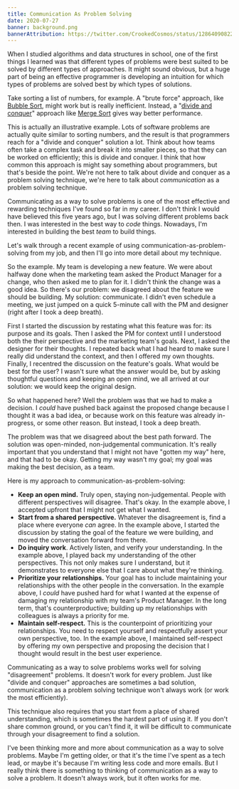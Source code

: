 ```yaml
---
title: Communication As Problem Solving
date: 2020-07-27
banner: background.png
bannerAttribution: https://twitter.com/CrookedCosmos/status/1286409082270883847
---
```


When I studied algorithms and data structures in school, one of the first things I learned was that different types of problems were best suited to be solved by different types of approaches. It might sound obvious, but a huge part of being an effective programmer is developing an intuition for which types of problems are solved best by which types of solutions.

Take sorting a list of numbers, for example. A "brute force" approach, like [Bubble Sort](https://en.wikipedia.org/wiki/Bubble_sort), might work but is really inefficient. Instead, a "[divide and conquer](https://en.wikipedia.org/wiki/Divide-and-conquer_algorithm)" approach like [Merge Sort](https://en.wikipedia.org/wiki/Merge_sort) gives way better performance. 

This is actually an illustrative example. Lots of software problems are actually quite similar to sorting numbers, and the result is that programmers reach for a "divide and conquer" solution a lot. Think about how teams often take a complex task and break it into smaller pieces, so that they can be worked on efficiently; this is divide and conquer. I think that how common this approach is might say something about programmers, but that's beside the point. We're not here to talk about divide and conquer as a problem solving technique, we're here to talk about _communication_ as a problem solving technique.

Communicating as a way to solve problems is one of the most effective and rewarding techniques I've found so far in my career. I don't think I would have believed this five years ago, but I was solving different problems back then. I was interested in the best way to _code_ things. Nowadays, I'm interested in building the best _team_ to build things.

Let's walk through a recent example of using communication-as-problem-solving from my job, and then I'll go into more detail about my technique.

So the example. My team is developing a new feature. We were about halfway done when the marketing team asked the Product Manager for a change, who then asked me to plan for it. I didn't think the change was a good idea. So there's our problem: we disagreed about the feature we should be building. My solution: communicate. I didn't even schedule a meeting, we just jumped on a quick 5-minute call with the PM and designer (right after I took a deep breath).

First I started the discussion by restating what this feature was for: its purpose and its goals. Then I asked the PM for context until I understood both the their perspective and the marketing team's goals. Next, I asked the designer for their thoughts. I repeated back what I had heard to make sure I really did understand the context, and then I offered my own thoughts. Finally, I recentred the discussion on the feature's goals. What would be best for the user? I wasn't sure what the answer would be, but by asking thoughtful questions and keeping an open mind, we all arrived at our solution: we would keep the original design.

So what happened here? Well the problem was that we had to make a decision. I _could_ have pushed back against the proposed change because I thought it was a bad idea, or because work on this feature was already in-progress, or some other reason. But instead, I took a deep breath.

The problem was that we disagreed about the best path forward. The solution was open-minded, non-judgemental communication. It's really important that you understand that I might not have "gotten my way" here, and that had to be okay. Getting my way wasn't my goal; my goal was making the best decision, as a team.

Here is my approach to communication-as-problem-solving:

- **Keep an open mind.** Truly open, staying non-judgemental. People with different perspectives will disagree. That's okay. In the example above, I accepted upfront that I might not get what I wanted.
- **Start from a shared perspective.** Whatever the disagreement is, find a place where everyone _can_ agree. In the example above, I started the discussion by stating the goal of the feature we were building, and moved the conversation forward from there.
- **Do inquiry work**. Actively listen, and verify your understanding. In the example above, I played back my understanding of the other perspectives. This not only makes sure I understand, but it demonstrates to everyone else that I care about what they're thinking.
- **Prioritize your relationships.** Your goal has to include maintaining your relationships with the other people in the conversation. In the example above, I _could_ have pushed hard for what I wanted at the expense of damaging my relationship with my team's Product Manager. In the long term, that's counterproductive; building up my relationships with colleagues is always a priority for me.
- **Maintain self-respect.** This is the counterpoint of prioritizing your relationships. You need to respect yourself and respectfully assert your own perspective, too. In the example above, I maintained self-respect by offering my own perspective and proposing the decision that I thought would result in the best user experience.

Communicating as a way to solve problems works well for solving "disagreement" problems. It doesn't work for every problem. Just like "divide and conquer" approaches are sometimes a bad solution, communication as a problem solving technique won't always work (or work the most efficiently).

This technique also requires that you start from a place of shared understanding, which is sometimes the hardest part of using it. If you don't share common ground, or you can't find it, it will be difficult to communicate through your disagreement to find a solution. 

I've been thinking more and more about communication as a way to solve problems. Maybe I'm getting older, or that it's the time I've spent as a tech lead, or maybe it's because I'm writing less code and more emails. But I really think there is something to thinking of communication as a way to solve a problem. It doesn't always work, but it often works for me.

